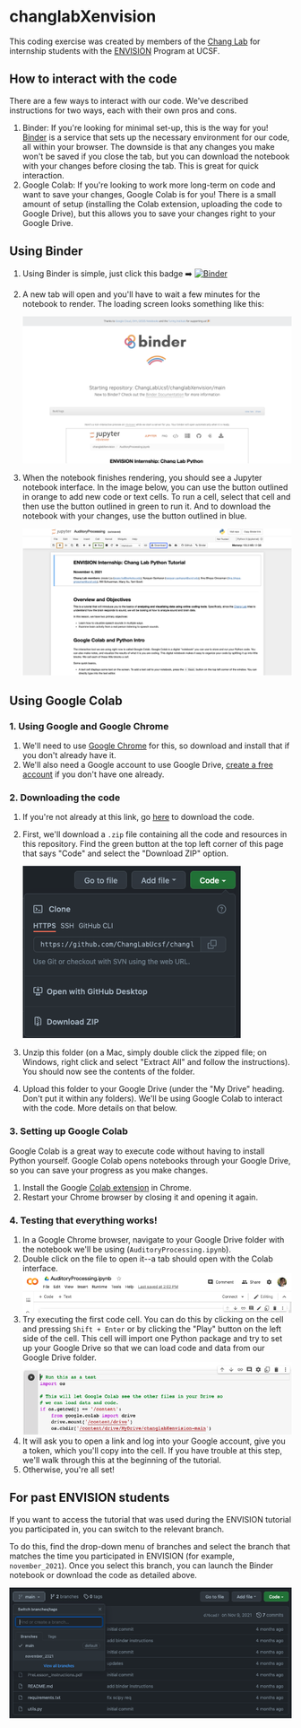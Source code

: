 # changlabXenvision
This coding exercise was created by members of the [Chang Lab](http://changlab.ucsf.edu/) for internship students with the [ENVISION](https://neurosurgery.ucsf.edu/envision-internship-program) Program at UCSF.


## How to interact with the code
There are a few ways to interact with our code. 
We've described instructions for two ways, each with their own pros and cons.

1. Binder: If you're looking for minimal set-up, this is the way for you! 
   [Binder](https://mybinder.readthedocs.io/en/latest/about/index.html) is 
   a service that sets up the necessary environment for our code, all 
   within your browser. The downside is that any changes you make won't be 
   saved if you close the tab, but you can download the notebook with your 
   changes before closing the tab. This is great for quick interaction.
2. Google Colab: If you're looking to work more long-term on code and want 
   to save your changes, Google Colab is for you! There is a small amount 
   of setup (installing the Colab extension, uploading the code to Google 
   Drive), but this allows you to save your changes right to your Google Drive.

## Using Binder

1. Using Binder is simple, just click this badge :arrow_right:
    [![Binder](https://mybinder.org/badge_logo.svg)](https://mybinder.org/v2/gh/ChangLabUcsf/changlabXenvision/main?filepath=AuditoryProcessing.ipynb)

2. A new tab will open and you'll have to wait a few minutes for the notebook 
to render.
The loading screen looks something like this:

   ![](media/binder_loading.png)

3. When the notebook finishes rendering, you should see a Jupyter notebook 
   interface. In the image below, you can use the button outlined in orange 
   to add new code or text cells. To run a cell, select that cell and then 
   use the button outlined in green to run it. And to download the notebook 
   with your changes, use the button outlined in blue.

   ![](media/binder_notebook.png)


## Using Google Colab

### 1. Using Google and Google Chrome
1. We'll need to use [Google Chrome](https://www.google.com/chrome/) for 
   this, so download and install that if you don't already have it.
2. We'll also need a Google account to use Google Drive, [create a free account](https://accounts.google.com/signup/v2/webcreateaccount?flowName=GlifWebSignIn&flowEntry=SignUp) if you don't have one already.

### 2. Downloading the code
1. If you're not already at this link, go [here](https://github.com/ChangLabUcsf/changlabXenvision) to download the code.
2. First, we'll download a `.zip` file containing all the code and 
   resources in this repository. Find the green button at the top left corner of this page that says 
   "Code" and select the "Download ZIP" option.

   ![](media/git_download.png)

3. Unzip this folder (on a Mac, simply double click the zipped file; on 
   Windows, right click and select "Extract All" and follow the 
   instructions). You should now see the contents of the folder.
4. Upload this folder to your Google Drive (under the "My Drive" heading. Don't put it within any folders). We'll be using Google 
   Colab to interact with the code. More details on that below.

### 3. Setting up Google Colab
Google Colab is a great way to execute code without having to install 
Python yourself. Google Colab opens notebooks through your Google Drive, so 
you can save your progress as you make changes.

1. Install the Google [Colab extension](https://chrome.google.com/webstore/detail/open-in-colab/iogfkhleblhcpcekbiedikdehleodpjo?hl=en) in Chrome.
2. Restart your Chrome browser by closing it and opening it again.

### 4. Testing that everything works!
1. In a Google Chrome browser, navigate to your Google Drive folder with the 
   notebook we'll be using (`AuditoryProcessing.ipynb`).
2. Double click on the file to open it--a tab should open with the Colab 
   interface.
    ![](media/colab_tab.png)
3. Try executing the first code cell. You can do this by clicking on the cell 
   and pressing `Shift + Enter` or by clicking the "Play" button on the 
   left side of the cell. This cell will import one Python package and try 
   to set up your Google Drive so that we can load code and data 
   from our Google Drive folder.
   ![](media/test_run.png)
4. It will ask you to open a link and log into your Google account, give 
   you a token, which you'll copy into the cell. If you have trouble at 
   this step, we'll walk through this at the beginning of the tutorial.
5. Otherwise, you're all set!


## For past ENVISION students
If you want to access the tutorial that was used during the ENVISION 
tutorial you participated in, you can switch to the relevant branch.

To do this, find the drop-down menu of branches and select the branch that 
matches the time you participated in ENVISION (for example, `november_2021`).
Once you select this branch, you can launch the Binder notebook or download 
the code as detailed above.

![](media/switching_branches.png)